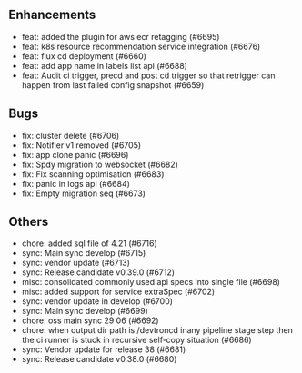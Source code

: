 ## Enhancements
- feat: added the plugin for aws ecr retagging (#6695)
- feat: k8s resource recommendation service integration (#6676)
- feat: flux cd deployment  (#6660)
- feat: add app name in labels list api (#6688)
- feat: Audit ci trigger, precd and post cd trigger so that retrigger can happen from last failed config snapshot  (#6659)
## Bugs
- fix: cluster delete (#6706)
- fix: Notifier v1 removed (#6705)
- fix: app clone panic (#6696)
- fix: Spdy migration to websocket (#6682)
- fix: Fix scanning optimisation (#6683)
- fix: panic in logs api (#6684)
- fix: Empty migration seq (#6673)
## Others
- chore: added sql file of 4.21 (#6716)
- sync: Main sync develop (#6715)
- sync: vendor update (#6713)
- sync: Release candidate v0.39.0 (#6712)
- misc: consolidated commonly used api specs into single file (#6698)
- misc: added support for service extraSpec (#6702)
- sync: vendor update in develop (#6700)
- sync: Main sync develop (#6699)
- chore: oss main sync 29 06 (#6692)
- chore: when output dir path is /devtroncd inany pipeline stage step then the ci runner is stuck in recursive self-copy situation  (#6686)
- sync: Vendor update for release 38 (#6681)
- sync: Release candidate v0.38.0 (#6680)

